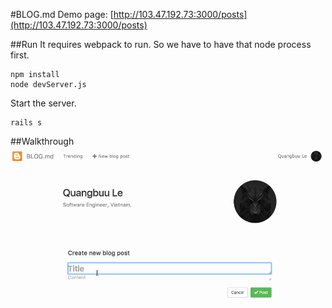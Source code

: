#BLOG.md
Demo page: [http://103.47.192.73:3000/posts](http://103.47.192.73:3000/posts)

##Run
It requires webpack to run. So we have to have that node process first.
```
npm install
node devServer.js
```

Start the server.
```
rails s
```

##Walkthrough
![Ple ple](walkthrough.gif)
